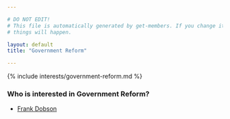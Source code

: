 ```yaml
---

# DO NOT EDIT!
# This file is automatically generated by get-members. If you change it, bad
# things will happen.

layout: default
title: "Government Reform"

---
```


{% include interests/government-reform.md %}

### Who is interested in Government Reform?


* [Frank Dobson](members/frank-dobson.html)
